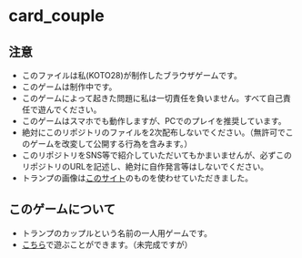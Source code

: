 # card_couple

## 注意

- このファイルは私(KOTO28)が制作したブラウザゲームです。
- このゲームは制作中です。
- このゲームによって起きた問題に私は一切責任を負いません。すべて自己責任で遊んでください。
- このゲームはスマホでも動作しますが、PCでのプレイを推奨しています。
- 絶対にこのリポジトリのファイルを2次配布しないでください。（無許可でこのゲームを改変して公開する行為を含みます。）
- このリポジトリをSNS等で紹介していただいてもかまいませんが、必ずこのリポジトリのURLを記述し、絶対に自作発言等はしないでください。
- トランプの画像は[このサイト](https://chicodeza.com/freeitems/torannpu-illust.html "https://chicodeza.com/freeitems/torannpu-illust.html")のものを使わせていただきました。

## このゲームについて

- トランプのカップルという名前の一人用ゲームです。
- [こちら](https://koto28.github.io/card_couple/ "https://koto28.github.io/card_couple/")で遊ぶことができます。（未完成ですが）

